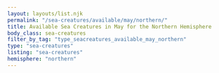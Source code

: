 ```yaml
---
layout: layouts/list.njk
permalink: "/sea-creatures/available/may/northern/"
title: Available Sea Creatures in May for the Northern Hemisphere
body_class: sea-creatures
filter_by_tag: "type_seacreatures_available_may_northern"
type: "sea-creatures"
listing: "sea-creatures"
hemisphere: "northern"
---
```

